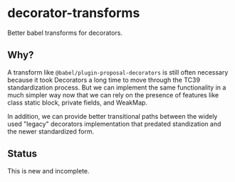 # decorator-transforms

Better babel transforms for decorators.

## Why?

A transform like `@babel/plugin-proposal-decorators` is still often necessary because it took Decorators a long time to move through the TC39 standardization process. But we can implement the same functionality in a much simpler way now that we can rely on the presence of features like class static block, private fields, and WeakMap.

In addition, we can provide better transitional paths between the widely used "legacy" decorators implementation that predated standization and the newer standardized form.

## Status

This is new and incomplete.
